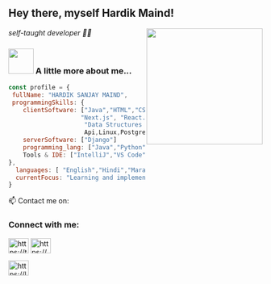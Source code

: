 <h2> Hey there, myself Hardik Maind!</h2>
<img align='right' src="https://media.giphy.com/media/HEPwfdu6T6svpPE1eN/giphy.gif" width="230" eight="230">
<p><em> self-taught  developer 👨‍💻</em></p>

### <img src="https://media.giphy.com/media/cmCEsJZHYBPels360q/giphy.gif" width="50"> A little more about me...

```javascript
const profile = {
 fullName: "HARDIK SANJAY MAIND",
 programmingSkills: {
    clientSoftware: ["Java","HTML","CSS", "JavaScript",
                    "Next.js", "React.js", "TailwindCSS",
                     "Data Structures and Algorithms,
                     Api,Linux,PostgresSQL,DBMS"],
    serverSoftware: ["Django"]
    programming_lang: ["Java","Python","Javascript","Cpp"]
    Tools & IDE: ["IntelliJ","VS Code","Postman","Notion","Git & Github",]
},
  languages: [ "English","Hindi","Marathi"],
  currentFocus: "Learning and implementing"
}
```

📫 Contact me on:


<h3 align="left">Connect with me:</h3>
<p align="left">
<a href="https://twitter.com/hardikmaind" target="blank"><img align="center" src="https://raw.githubusercontent.com/rahuldkjain/github-profile-readme-generator/master/src/images/icons/Social/twitter.svg" alt="https://twitter.com/hardikmaind" height="30" width="40" /></a>
<a href="https://www.linkedin.com/in/hardik-maind-b213ba182/" target="blank"><img align="center" src="https://raw.githubusercontent.com/rahuldkjain/github-profile-readme-generator/master/src/images/icons/Social/linked-in-alt.svg" alt="https://www.linkedin.com/in/hardik-maind-b213ba182/" height="30" width="40" /></a>

<a href="https://leetcode.com/maindhardik/" target="blank"><img align="center" src="https://raw.githubusercontent.com/rahuldkjain/github-profile-readme-generator/master/src/images/icons/Social/leet-code.svg" alt="https://leetcode.com/maindhardik/" height="30" width="40" /></a>
